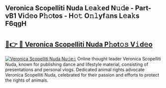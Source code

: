 ## Veronica Scopelliti Nuda L𝚎a𝚔ed N𝚞𝚍e - Part-vB1 Vi𝚍𝚎o P𝚑𝚘tos - H𝚘𝚝 O𝚗𝚕yf𝚊ns L𝚎a𝚔s F6qgH

# <h2><a href="http://kf7kbl.oniu.top/?m=Veronica+Scopelliti+Nuda">🔗👉 🔴 Veronica Scopelliti Nuda P𝚑ot𝚘𝚜 V𝚒d𝚎o</a></h2>

[![Veronica Scopelliti Nuda Nu𝚍e𝚜](https://i.imgur.com/0qMVB7G.gif)](http://kf7kbl.oniu.top/?m=Veronica+Scopelliti+Nuda)
Online thought leader Veronica Scopelliti Nuda, known for publishing dance and lifestyle material, consisting of presentations and personal vlogs. Dedicated animal rights advocate Veronica Scopelliti Nuda, celebrated for their passion and efforts to protect the rights of animals.  
